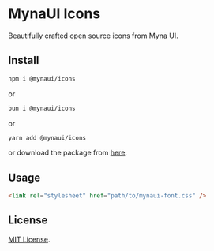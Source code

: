 # MynaUI Icons

Beautifully crafted open source icons from Myna UI.

## Install

```sh
npm i @mynaui/icons
```

or

```sh
bun i @mynaui/icons
```

or

```sh
yarn add @mynaui/icons
```

or download the package from [here](https://github.com/praveenjuge/mynaui-icons/releases).

## Usage

```html
<link rel="stylesheet" href="path/to/mynaui-font.css" />
```

## License

[MIT License](https://github.com/praveenjuge/mynaui-icons/blob/master/LICENSE).
